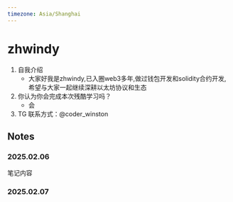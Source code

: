 ```yaml
---
timezone: Asia/Shanghai
---
```


# zhwindy

1. 自我介绍
    - 大家好我是zhwindy,已入圈web3多年,做过钱包开发和solidity合约开发,希望与大家一起继续深耕以太坊协议和生态
2. 你认为你会完成本次残酷学习吗？
    - 会
3. TG 联系方式：@coder_winston

## Notes

<!-- Content_START -->

### 2025.02.06

笔记内容

### 2025.02.07

<!-- Content_END -->
